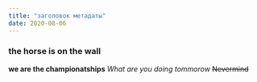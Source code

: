 ```yaml
---
title: "заголовок метадаты"
date: 2020-08-06
---
```


### the horse is on the wall
**we are the championatships**
_What are you doing tommorow_
~~Nevermind~~

